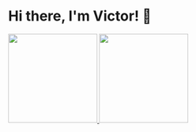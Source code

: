 # Hi there, I'm Victor! 👋


<a href="https://github.com/i5nipe">
  <img height="180em" src="https://github-readme-stats.vercel.app/api?username=i5nipe&theme=midnight-purple&show_icons=true" />
  <img height="180em" src="https://github-readme-stats.vercel.app/api/top-langs/?username=i5nipe&theme=midnight-purple&layout=compact" />
</a>
